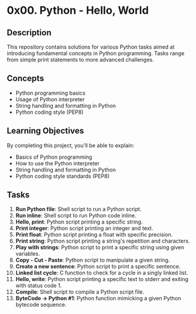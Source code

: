 # 0x00. Python - Hello, World

## Description
This repository contains solutions for various Python tasks aimed at introducing fundamental concepts in Python programming. Tasks range from simple print statements to more advanced challenges.

## Concepts
- Python programming basics
- Usage of Python interpreter
- String handling and formatting in Python
- Python coding style (PEP8)

## Learning Objectives
By completing this project, you'll be able to explain:

- Basics of Python programming
- How to use the Python interpreter
- String handling and formatting in Python
- Python coding style standards (PEP8)

## Tasks
1. **Run Python file**: Shell script to run a Python script.
2. **Run inline**: Shell script to run Python code inline.
3. **Hello, print**: Python script printing a specific string.
4. **Print integer**: Python script printing an integer and text.
5. **Print float**: Python script printing a float with specific precision.
6. **Print string**: Python script printing a string's repetition and characters.
7. **Play with strings**: Python script to print a specific string using given variables.
8. **Copy - Cut - Paste**: Python script to manipulate a given string.
9. **Create a new sentence**: Python script to print a specific sentence.
10. **Linked list cycle**: C function to check for a cycle in a singly linked list.
11. **Hello, write**: Python script printing a specific text to stderr and exiting with status code 1.
12. **Compile**: Shell script to compile a Python script file.
13. **ByteCode -> Python #1**: Python function mimicking a given Python bytecode sequence.


